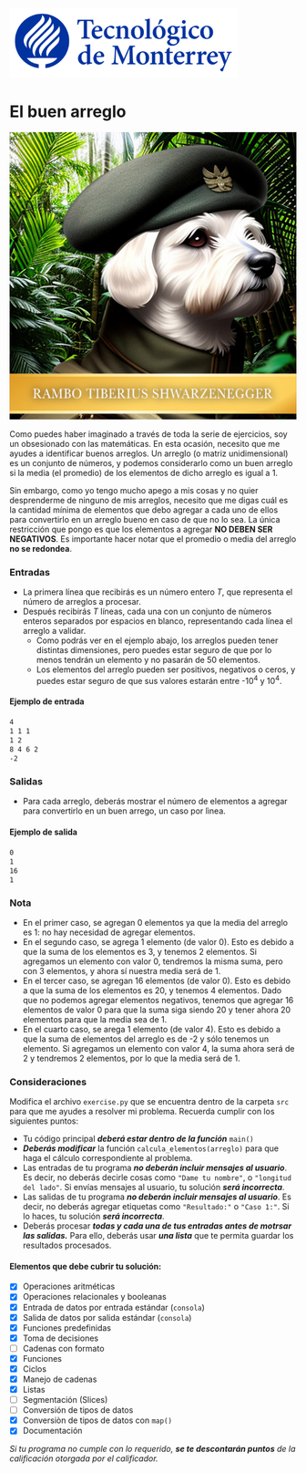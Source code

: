 ![Tec de Monterrey](../../images/logotecmty.png)
# El buen arreglo

![Rambo Tiberius Shwarzenegger](../../images/RTS_Portrait_Small.png)

Como puedes haber imaginado a través de toda la serie de ejercicios, soy un obsesionado con las matemáticas.  En esta ocasión, necesito que me ayudes a identificar buenos arreglos.  Un arreglo (o matriz unidimensional) es un conjunto de números, y podemos considerarlo como un buen arreglo si la media (el promedio) de los elementos de dicho arreglo es igual a 1.

Sin embargo, como yo tengo mucho apego a mis cosas y no quier desprenderme de ninguno de mis arreglos, necesito que me digas cuál es la cantidad mínima de elementos que debo agregar a cada uno de ellos para convertirlo en un arreglo bueno en caso de que no lo sea.  La única restricción que pongo es que los elementos a agregar **NO DEBEN SER NEGATIVOS**.  Es importante hacer notar que el promedio o media del arreglo **no se redondea**.

### Entradas

- La primera línea que recibirás es un número entero *T*, que representa el número de arreglos a procesar.
- Después recibirás *T* líneas, cada una con un conjunto de nùmeros enteros separados por espacios en blanco, representando cada línea el arreglo a validar.
  - Como podrás ver en el ejemplo abajo, los arreglos pueden tener distintas dimensiones, pero puedes estar seguro de que por lo menos tendrán un elemento y no pasarán de 50 elementos.
  - Los elementos del arreglo pueden ser positivos, negativos o ceros, y puedes estar seguro de que sus valores estarán entre -10<sup>4</sup> y 10<sup>4</sup>.

#### Ejemplo de entrada

```
4
1 1 1
1 2
8 4 6 2
-2
```

### Salidas

- Para cada arreglo, deberás mostrar el número de elementos a agregar para convertirlo en un buen arrego, un caso por lìnea.

#### Ejemplo de salida

```
0
1
16
1
```

### Nota

- En el primer caso, se agregan 0 elementos ya que la media del arreglo es 1: no hay necesidad de agregar elementos.
- En el segundo caso, se agrega 1 elemento (de valor 0).  Esto es debido a que la suma de los elementos es 3, y tenemos 2 elementos.  Si agregamos un elemento  con valor 0, tendremos la misma suma, pero con 3 elementos, y ahora sí nuestra media será de 1.
- En el tercer caso, se agregan 16 elementos (de valor 0).  Esto es debido a que la suma de los elementos es 20, y tenemos 4 elementos.  Dado que no podemos agregar elementos negativos, tenemos que agregar 16 elementos de valor 0 para que la suma siga siendo 20 y tener ahora 20 elementos para que la media sea de 1.
- En el cuarto caso, se arega 1 elemento (de valor 4).  Esto es debido a que la suma de elementos del arreglo es de -2 y sólo tenemos un elemento.  Si agregamos un elemento con valor 4, la suma ahora será de 2 y tendremos 2 elementos, por lo que la media será de 1.

### Consideraciones

Modifica el archivo `exercise.py` que se encuentra dentro de la carpeta `src` para que me ayudes a resolver mi problema.  Recuerda cumplir con los siguientes puntos:

- Tu código principal ***deberá estar dentro de la función*** `main()`
- ***Deberás modificar*** la función `calcula_elementos(arreglo)` para que haga el cálculo correspondiente al problema.
- Las entradas de tu programa ***no deberán incluir mensajes al usuario***.  Es decir, no deberás decirle cosas como `"Dame tu nombre"`, o `"longitud del lado"`.  Si envías mensajes al usuario, tu solución ***será incorrecta***.
- Las salidas de tu programa ***no deberán incluir mensajes al usuario***.  Es decir, no deberás agregar etiquetas como `"Resultado:"` o `"Caso 1:"`.  Si lo haces, tu solución ***será incorrecta***.
- Deberás procesar ***todas y cada una de tus entradas antes de motrsar las salidas.***  Para ello, deberás usar ***una lista*** que te permita guardar los resultados procesados.

#### Elementos que debe cubrir tu solución:

- [x] Operaciones aritméticas
- [x] Operaciones relacionales y booleanas
- [x] Entrada de datos por entrada estándar (`consola`)
- [x] Salida de datos por salida estándar (`consola`)
- [x] Funciones predefinidas
- [x] Toma de decisiones
- [ ] Cadenas con formato
- [x] Funciones
- [x] Ciclos
- [x] Manejo de cadenas
- [x] Listas
- [ ] Segmentación (Slices)
- [ ] Conversión de tipos de datos
- [x] Conversiòn de tipos de datos con `map()`
- [x] Documentación

*Si tu programa no cumple con lo requerido, **se te descontarán puntos** de la calificación otorgada por el calificador.*
